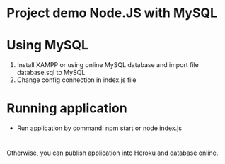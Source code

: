 # Project demo Node.JS with MySQL
# Using MySQL
1. Install XAMPP or using online MySQL database
and import file database.sql to MySQL
2. Change config connection in index.js file
# Running application
- Run application by command: npm start or node index.js

#
Otherwise, you can  publish application into Heroku and database online.
